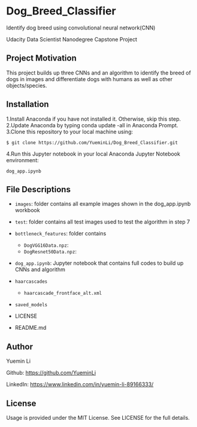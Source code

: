 # Dog_Breed_Classifier
Identify dog breed using convolutional neural network(CNN)

Udacity Data Scientist Nanodegree Capstone Project

## Project Motivation

This project builds up three CNNs and an algorithm to identify the breed of dogs in images and differentiate dogs with humans as well as other objects/species.

## Installation

1.Install Anaconda if you have not installed it. Otherwise, skip this step.
2.Update Anaconda by typing conda update -all in Anaconda Prompt.
3.Clone this repository to your local machine using:

`$ git clone https://github.com/YueminLi/Dog_Breed_Classifier.git`

4.Run this Jupyter notebook in your local Anaconda Jupyter Notebook environment:

`dog_app.ipynb`

## File Descriptions

- `images`: folder contains all example images shown in the dog_app.ipynb workbook
- `test`: folder contains all test images used to test the algorithm in step 7

- `bottleneck_features`: folder contains 
  - `DogVGG16Data.npz`:
  - `DogResnet50Data.npz`:

- `dog_app.ipynb`: Jupyter notebook that contains full codes to build up CNNs and algorithm

- `haarcascades`
  - `haarcascade_frontface_alt.xml`

- `saved_models`

- LICENSE

- README.md

## Author

Yuemin Li 

Github: https://github.com/YueminLi

LinkedIn: https://www.linkedin.com/in/yuemin-li-89166333/

## License

Usage is provided under the MIT License. See LICENSE for the full details.
